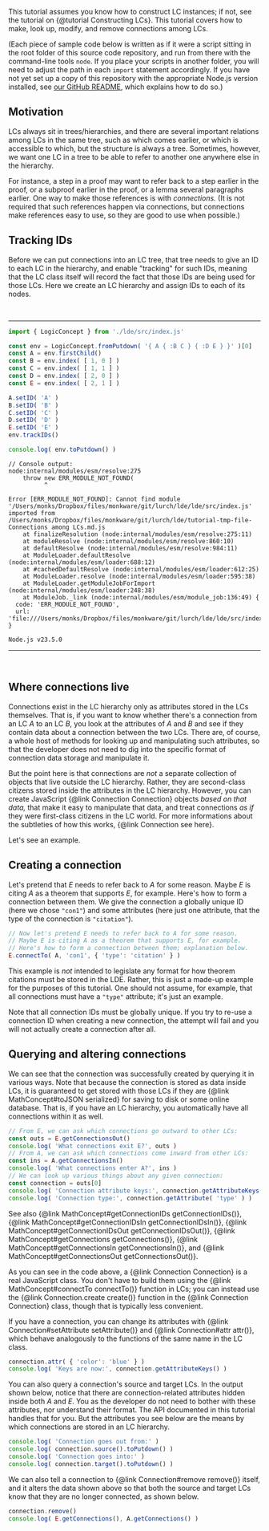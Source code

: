 
This tutorial assumes you know how to construct LC instances; if not, see
the tutorial on {@tutorial Constructing LCs}.  This tutorial covers how to
make, look up, modify, and remove connections among LCs.

(Each piece of sample code below is written as if it were a script sitting in
the root folder of this source code repository, and run from there with the
command-line tools `node`.  If you place your scripts in another folder, you
will need to adjust the path in each `import` statement accordingly.  If you
have not yet set up a copy of this repository with the appropriate Node.js
version installed, see [our GitHub README](https://github.com/lurchmath/lde),
which explains how to do so.)

## Motivation

LCs always sit in trees/hierarchies, and there are several important relations
among LCs in the same tree, such as which comes earlier, or which is
accessible to which, but the structure is always a tree.  Sometimes, however,
we want one LC in a tree to be able to refer to another one anywhere else in
the hierarchy.

For instance, a step in a proof may want to refer back to a step earlier in
the proof, or a subproof earlier in the proof, or a lemma several paragraphs
earlier.  One way to make those references is with *connections.*  (It is not
required that such references happen via connections, but connections make
references easy to use, so they are good to use when possible.)

## Tracking IDs

Before we can put connections into an LC tree, that tree needs to give an ID
to each LC in the hierarchy, and enable "tracking" for such IDs, meaning that
the LC class itself will record the fact that those IDs are being used for
those LCs.  Here we create an LC hierarchy and assign IDs to each of its
nodes.

<br/>
<hr/>

```js
import { LogicConcept } from './lde/src/index.js'

const env = LogicConcept.fromPutdown( '{ A { :B C } { :D E } }' )[0]
const A = env.firstChild()          
const B = env.index( [ 1, 0 ] )     
const C = env.index( [ 1, 1 ] )     
const D = env.index( [ 2, 0 ] )     
const E = env.index( [ 2, 1 ] )     

A.setID( 'A' )
B.setID( 'B' )
C.setID( 'C' )
D.setID( 'D' )
E.setID( 'E' )
env.trackIDs()

console.log( env.toPutdown() )
```


```text
// Console output:
node:internal/modules/esm/resolve:275
    throw new ERR_MODULE_NOT_FOUND(
          ^

Error [ERR_MODULE_NOT_FOUND]: Cannot find module '/Users/monks/Dropbox/files/monkware/git/lurch/lde/lde/src/index.js' imported from /Users/monks/Dropbox/files/monkware/git/lurch/lde/tutorial-tmp-file-Connections among LCs.md.js
    at finalizeResolution (node:internal/modules/esm/resolve:275:11)
    at moduleResolve (node:internal/modules/esm/resolve:860:10)
    at defaultResolve (node:internal/modules/esm/resolve:984:11)
    at ModuleLoader.defaultResolve (node:internal/modules/esm/loader:688:12)
    at #cachedDefaultResolve (node:internal/modules/esm/loader:612:25)
    at ModuleLoader.resolve (node:internal/modules/esm/loader:595:38)
    at ModuleLoader.getModuleJobForImport (node:internal/modules/esm/loader:248:38)
    at ModuleJob._link (node:internal/modules/esm/module_job:136:49) {
  code: 'ERR_MODULE_NOT_FOUND',
  url: 'file:///Users/monks/Dropbox/files/monkware/git/lurch/lde/lde/src/index.js'
}

Node.js v23.5.0
```



<hr/>
<br/>

## Where connections live

Connections exist in the LC hierarchy only as attributes stored in the LCs
themselves.  That is, if you want to know whether there's a connection from an
LC $A$ to an LC $B$, you look at the attributes of $A$ and $B$ and see if they
contain data about a connection between the two LCs.  There are, of course, a
whole host of methods for looking up and manipulating such attributes, so that
the developer does not need to dig into the specific format of connection data
storage and manipulate it.

But the point here is that connections are *not* a separate collection of
objects that live outside the LC hierarchy.  Rather, they are second-class
citizens stored inside the attributes in the LC hierarchy.  However, you can
create JavaScript {@link Connection Connection} objects *based on that data,*
that make it easy to manipulate that data, and treat connections *as if* they
were first-class citizens in the LC world.  For more informations about the
subtleties of how this works, {@link Connection see here}.

Let's see an example.

## Creating a connection

Let's pretend that $E$ needs to refer back to $A$ for some reason.  Maybe $E$
is citing $A$ as a theorem that supports $E$, for example.  Here's how to form
a connection between them.  We give the connection a globally unique ID (here
we chose `"con1"`) and some attributes (here just one attribute, that the type
of the connection is `"citation"`).

```js
// Now let's pretend E needs to refer back to A for some reason.
// Maybe E is citing A as a theorem that supports E, for example.
// Here's how to form a connection between them; explanation below.
E.connectTo( A, 'con1', { 'type': 'citation' } )
```

This example is *not* intended to legislate any format for how theorem
citations must be stored in the LDE.  Rather, this is just a made-up example
for the purposes of this tutorial.  One should not assume, for example, that
all connections must have a `"type"` attribute; it's just an example.

Note that all connection IDs must be globally unique.  If you try to re-use a
connection ID when creating a new connection, the attempt will fail and you
will not actually create a connection after all.

## Querying and altering connections

We can see that the connection was successfully created by querying it in
various ways.  Note that because the connection is stored as data inside LCs,
it is guaranteed to get stored with those LCs if they are
{@link MathConcept#toJSON serialized} for saving to disk or some online
database.  That is, if you have an LC hierarchy, you automatically have all
connections within it as well.

```js
// From E, we can ask which connections go outward to other LCs:
const outs = E.getConnectionsOut()
console.log( 'What connections exit E?', outs )
// From A, we can ask which connections come inward from other LCs:
const ins = A.getConnectionsIn()
console.log( 'What connections enter A?', ins )
// We can look up various things about any given connection:
const connection = outs[0]
console.log( 'Connection attribute keys:', connection.getAttributeKeys() )
console.log( 'Connection type:', connection.getAttribute( 'type' ) )
```

See also {@link MathConcept#getConnectionIDs getConnectionIDs()},
{@link MathConcept#getConnectionIDsIn getConnectionIDsIn()},
{@link MathConcept#getConnectionIDsOut getConnectionIDsOut()},
{@link MathConcept#getConnections getConnections()},
{@link MathConcept#getConnectionsIn getConnectionsIn()}, and
{@link MathConcept#getConnectionsOut getConnectionsOut()}.

As you can see in the code above, a {@link Connection Connection} is a real
JavaScript class.  You don't have to build them using the
{@link MathConcept#connectTo connectTo()} function in LCs; you can instead use
the {@link Connection.create create()} function in the
{@link Connection Connection} class, though that is typically less convenient.

If you have a connection, you can change its attributes with
{@link Connection#setAttribute setAttribute()} and
{@link Connection#attr attr()}, which behave analogously to the functions of
the same name in the LC class.

```js
connection.attr( { 'color': 'blue' } )
console.log( 'Keys are now:', connection.getAttributeKeys() )
```

You can also query a connection's source and target LCs.  In the output shown
below, notice that there are connection-related attributes hidden inside both
$A$ and $E$.  You as the developer do not need to bother with these
attributes, nor understand their format.  The API documented in this tutorial
handles that for you.  But the attributes you see below are the means by which
connections are stored in an LC hierarchy.

```js
console.log( 'Connection goes out from:' )
console.log( connection.source().toPutdown() )
console.log( 'Connection goes into:' )
console.log( connection.target().toPutdown() )
```

We can also tell a connection to {@link Connection#remove remove()} itself,
and it alters the data shown above so that both the source and target LCs know
that they are no longer connected, as shown below.

```js
connection.remove()
console.log( E.getConnections(), A.getConnections() )
```
